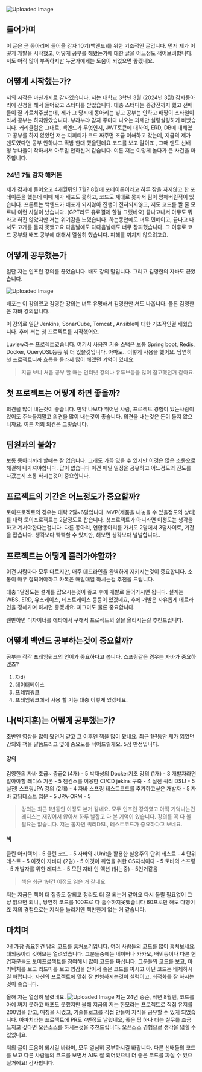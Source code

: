 ![Uploaded Image](https://gamzatech-bucket.s3.ap-northeast-2.amazonaws.com/post-images/105/e41b464c-e8dc-40e2-8f25-dcdfa0c2aeea_image.png)
## 들어가며
이 글은 곧 동아리에 들어올 감자 10기(백엔드)를 위한 기초적인 글입니다.
먼저 제가 어떻게 개발을 시작했고, 어떻게 공부를 해왔는가에 대한 글을 어느정도 적어보려합니다.
저도 아직 많이 부족하지만 누군가에게는 도움이 되었으면 좋겠네요. 

## 어떻게 시작했는가?
저의 시작은 마찬가지로 감자였습니다. 저는 대학교 3학년 3월 (2024년 3월)
감자동아리에 신청을 해서 들어왔고 스터디를 받았습니다. 대충 스터디는 종강전까지 했고
선배들이 잘 가르쳐주셨는데, 제가 그 당시에 동아리는 넣고 공부는 안하고 배짱이 스타일이라서
공부는 하지않았습니다. 부랴부랴 감자 주마다 나오는 과제만 설렁설렁하기 바빴습니다. 
커리큘럼은 그대로, 백엔드가 무엇인지, JWT토큰에 대하여, ERD, DB에 대해였고 
공부를 하지 않았던 저는 지피티가 코드 짜주면 조금 이해하고 갔는데, 지금의 제가 멘토였다면
공부 안하냐고 딱밤 한대 했을텐데요 코드를 보고 말이죠 , 그때 멘토 선배 형 누나들이 착하셔서
 아무말 안하신거 같습니다. 여튼 저는 이렇게 놀다가 큰 사건을 마주합니다.

### 24년 7월 감자 해커톤
제가 감자에 들어오고 4개월뒤인 7월? 8월에 포테이톤이라고 하루 잠을 자지않고 한 포테이톤을
했는데 이때 제가 배포도 못하고, 코드도 제대로 못짜서 팀이 망해버린적이 있습니다. 
프론트는 백엔드가 배포가 되지않아 진행이 전혀되지않고, 저도 코드를 짤 줄 모르니 이런 사달이
났습니다. (GPT라도 유료결제 할걸 그랬네요) 끝나고나서 아무도 뭐라고 하진 않았지만
저는 위기감을 느꼈습니다. 하는동안에도 너무 민폐이고, 끝나고 나서도 고개를 들지 못했고요
다음날에도 다다음날에도 너무 창피했습니다. 그 이후로 코드 공부와 배포 공부에 대해서 열심히
했습니다. 피해를 끼치지 않으려고요. 

## 어떻게 공부했는가
일단 저는 인프런 강의를 끊었습니다. 배포 강의 말입니다. 그리고 김영한의 자바도 끊었습니다. 

![Uploaded Image](https://gamzatech-bucket.s3.ap-northeast-2.amazonaws.com/post-images/105/c9002043-32f0-4994-a3be-785252473a86_image.png)

배포는 이 강의였고 김영한 강의는 너무 유명해서 김영한만 쳐도 나옵니다. 
물론 김영한은 자바 강의입니다. 

이 강의로 일단 Jenkins, SonarCube, Tomcat , Ansible에 대한 기초적인걸 배웠습니다. 
후에 저는 첫 프로젝트를 시작했어요.

Luview라는 프로젝트였습니다. 여기서 사용한 기술 스택은 보통 
Spring boot, Redis, Docker, QueryDSL등등 뭐 더 있을것입니다. 아마도.. 
이렇게 사용을 했어요. 당연히 첫 프로젝트니까 흐름을 몰라서 많이 헤맸던 기억이 있네요.

>지금 보니 처음 공부 할 때는 인터넷 강의나 유튜브등을 많이 참고했던거 같아요.

## 첫 프로젝트는 어떻게 하면 좋을까?
의견을 많이 내는것이 좋습니다. 만약 나보다 뛰어난 사람, 프로젝트 경험이 있는사람이 있어도
주눅들지말고 의견을 많이 내는것이 좋습니다. 의견을 내는것은 돈이 들지 않으니까요.
여튼 저의 의견은 그렇습니다. 

## 팀원과의 불화?
보통 동아리끼리 할때는 잘 없습니다. 그래도 가끔 있을 수 있지만 이것은 많은 소통으로 해결해
나가셔야합니다. 답이 없습니다 이건 매일 일정을 공유하고 어느정도의 진도를 나갔는지
소통 하시는것이 중요합니다.

## 프로젝트의 기간은 어느정도가 중요할까?
토이프로젝트의 경우는 대략 2달~6달입니다. 
MVP(제품을 내놓을 수 있을정도의 상태)를 대략 토이프로젝트는 2달정도로 잡습니다. 
첫프로젝트가 아니라면 이정도는 생각을 하고 계셔야한다는겁니다. 
다른 동아리, 연합동아리를 가셔도 2달에서 3달사이로, 기간을 잡습니다. 
생각보다 빡빡할 수 있지만, 해보면 생각보다 널널합니다.. 

## 프로젝트는 어떻게 흘러가야할까?
이건 사람마다 모두 다르지만, 매주 데드라인을 완벽하게 지키시는것이 중요합니다.
소통이 매우 잘되어야하고 카톡은 매일매일 하시는걸 추천을 드립니다. 

대충 1달정도는 설계를 잡으시는것이 좋고 후에 개발로 들어가시면 됩니다.
설계는 WBS, ERD, 유스케이스, 테스트케이스 등등이 있겠네요, 후에 개발은
자유롭게 데르라인을 정해가며 하시면 좋겠네요. 피그마도 물론 중요합니다.

웬만하면 디자이너를 에타에서 구해서 프로젝트의 질을 올리시는걸 추천드립니다.

## 어떻게 백엔드 공부하는것이 중요할까?
공부는 각각 프레임워크의 언어가 중요하다고 봅니다. 스프링같은 경우는 자바가 중요하겠죠?
1. 자바 
2. 데이터베이스
3. 프레임워크
4. 프레임워크에서 사용 할 기능
 대충 이렇게 있겠네요.

## 나(박지훈)는 어떻게 공부했는가?
초반엔 영상을 많이 봤던거 같고 그 이후엔 책을 많이 봤네요.
최근 1년동안 제가 읽었던 강의와 책을 말씀드리고 옆에 중요도를 적어드릴게요.
5점 만점입니다.

#### 강의
김영한의 자바 초급~ 중급2 (4개) - 5
박재성의 Docker기초 강의 (1개) - 3
개발자라면 알아야할 레디스 기본 - 5
젠킨스를 이용한 CI/CD jekins 구축 - 4
실전 쿼리 DSL! - 5
실전! 스프링JPA 강의 (2개) - 4
자바 스프링 테스트코드를 추가하고싶은 개발자 - 5
자바 코딩테스트 입문 - 5 
JPA-ORM - 5 

>강의는 최근 1년동안 이정도 본거 같네요. 모두 인프런 강의였고 
> 아직 기억나는건 레디스는 재밌어서 앉아서 하루 날잡고 다 본 기억이 있습니다.
> 강의를 꼭 다 볼 필요는 없습니다. 저는 뽑자면 쿼리DSL, 테스트코드가 중요하다고 보네요.

#### 책 

클린 아키텍처 - 5 
클린 코드 - 5
자바와 JUnit을 활용한 실용주의 단위 테스트 - 4
단위 테스트 - 5
이것이 자바다 (2권) - 5
이것이 취업을 위한 CS지식이다 - 5
토비의 스프링 - 5 
개발자를 위한 레디스 - 5
모던 자바 인 액션 (읽는중)  - 5인거같음 

>책은 최근 1년간 이정도 읽은 거 같네요

저는 지금은 책이 더 집중도 잘되고 정리도 더 잘 되는거 같아요 다시 돌릴 필요없이 
그냥 읽으면 되니,, 당연히 코드를 100프로 다 흡수하지못했습니다 60프로만 해도 다행이죠 
저의 경험으로는 지식을 늘리기엔 책만한게 없는 거 같습니다. 

## 마치며
아! 가장 중요한건 남의 코드를 훔쳐보기입니다. 여러 사람들의 코드를 많이 훔쳐보세요.
대외동아리 깃허브는 열려있습니다. 그분들중에는 네이버나 카카오, 배민등이나 다른 
현업자분들도 토이프로젝트를 참여해서 많이 코드를 짜십니다. 그분들의 코드를 보고,
아키텍처를 보고 리드미를 보고 영감을 받아서 좋은 코드를 짜시고 아닌 코드는 배제하시길
바랍니다. 자신의 프로젝트에 맞춰 잘 변형하시는것이 실력이고, 최적화를 잘 하시는것이
좋습니다. 

 올해 저는 열심히 달렸네요.
![Uploaded Image](https://gamzatech-bucket.s3.ap-northeast-2.amazonaws.com/post-images/105/7a960b8b-e8bb-4895-8ea6-18c2cb62a267_image.png)
저는 24년 중순, 작년 8월엔, 코드를 아예 짜지 못하고 배포도 못했지만 올해 지금의 저는
한모라는 프로젝트로 직접 유저를 200명을 받고, 매칭을 시켰고, 기술블로그를 직접 만들어
지식을 공유할 수 있게 되었습니다. 
아파치라는 프로젝트에 PR도 4번정도 날렸네요, 좋은 팁 하나 더는 실무를 조금 느끼고 싶다면
오픈소스를 하시는것을 추천드립니다. 오픈소스 경험으로 생각을 넓힐 수 있었네요.

저의 글이 도움이 되시길 바라며, 모두 열심히 공부하시길 바랍니다.
다른 선배들의 코드를 보고 다른 사람들의 코드를 보면서 AI도 잘 되어있으니 더 좋은 코드를
짜실 수 있으실거에요! 감사합니다.
